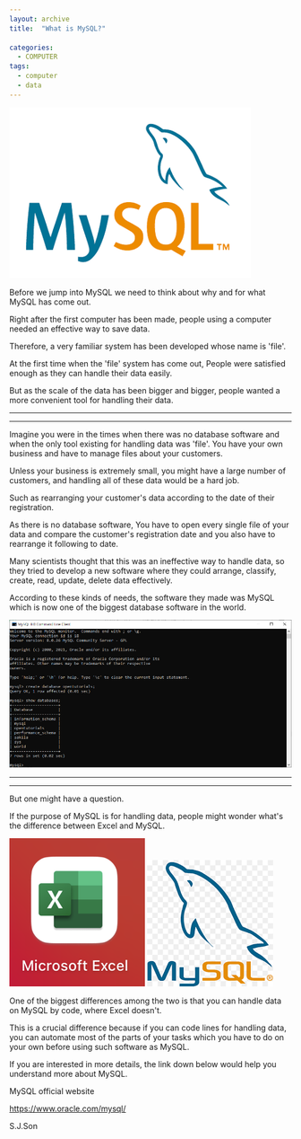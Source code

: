 ```yaml
---
layout: archive
title:  "What is MySQL?"

categories:
  - COMPUTER
tags:
  - computer
  - data
---
```

![1](/assets/images/20210810/1.png)

Before we jump into MySQL we need to think about why and for what MySQL has come out.

Right after the first computer has been made, people using a computer needed an effective way to save data.

Therefore, a very familiar system has been developed whose name is 'file'.

At the first time when the 'file' system has come out, People were satisfied enough as they can handle their data easily.

But as the scale of the data has been bigger and bigger, people wanted a more convenient tool for handling their data.

***
***

Imagine you were in the times when there was no database software and when the only tool existing for handling data was 'file'. You have your own business and have to manage files about your customers.

Unless your business is extremely small, you might have a large number of customers, and handling all of these data would be a hard job.

Such as rearranging your customer's data according to the date of their registration.

As there is no database software, You have to open every single file of your data and compare the customer's registration date and you also have to rearrange it following to date.




Many scientists thought that this was an ineffective way to handle data, so they tried to develop a new software where they could arrange, classify, create, read, update, delete data effectively.

According to these kinds of needs, the software they made was MySQL which is now one of the biggest database software in the world.

![22](/assets/images/20210810/22.png)

***
***

But one might have a question.

If the purpose of MySQL is for handling data, people might wonder what's the difference between Excel and MySQL.

![e](/assets/images/20210810/e.png)
![l](/assets/images/20210810/l.png)


One of the biggest differences among the two is that you can handle data on MySQL by code, where Excel doesn't.

This is a crucial difference because if you can code lines for handling data, you can automate most of the parts of your tasks which you have to do on your own before using such software as MySQL.

If you are interested in more details, the link down below would help you understand more about MySQL.

MySQL official website

<https://www.oracle.com/mysql/>


S.J.Son